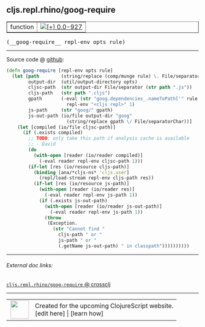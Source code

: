 ## cljs.repl.rhino/goog-require



 <table border="1">
<tr>
<td>function</td>
<td><a href="https://github.com/cljsinfo/cljs-api-docs/tree/0.0-927"><img valign="middle" alt="[+] 0.0-927" title="Added in 0.0-927" src="https://img.shields.io/badge/+-0.0--927-lightgrey.svg"></a> </td>
</tr>
</table>


 <samp>
(__goog-require__ repl-env opts rule)<br>
</samp>

---







Source code @ [github](https://github.com/clojure/clojurescript/blob/r2911/src/clj/cljs/repl/rhino.clj#L78-L109):

```clj
(defn goog-require [repl-env opts rule]
  (let [path        (string/replace (comp/munge rule) \. File/separatorChar)
        output-dir  (util/output-directory opts)
        cljsc-path  (str output-dir File/separator (str path ".js"))
        cljs-path   (str path ".cljs")
        gpath       (-eval (str "goog.dependencies_.nameToPath['" rule "']")
                      repl-env "<cljs repl>" 1)
        js-path     (str "goog/" gpath)
        js-out-path (io/file output-dir "goog"
                      (string/replace gpath \/ File/separatorChar))]
    (let [compiled (io/file cljsc-path)]
      (if (.exists compiled)
        ;; TODO: only take this path if analysis cache is available
        ;; - David
        (do
          (with-open [reader (io/reader compiled)]
            (-eval reader repl-env cljsc-path 1)))
        (if-let [res (io/resource cljs-path)]
          (binding [ana/*cljs-ns* 'cljs.user]
            (repl/load-stream repl-env cljs-path res))
          (if-let [res (io/resource js-path)]
            (with-open [reader (io/reader res)]
              (-eval reader repl-env js-path 1))
            (if (.exists js-out-path)
              (with-open [reader (io/reader js-out-path)]
                (-eval reader repl-env js-path 1))
              (throw
               (Exception.
                 (str "Cannot find "
                   cljs-path " or "
                   js-path " or "
                   (.getName js-out-path) " in classpath"))))))))))
```

<!--
Repo - tag - source tree - lines:

 <pre>
clojurescript @ r2911
└── src
    └── clj
        └── cljs
            └── repl
                └── <ins>[rhino.clj:78-109](https://github.com/clojure/clojurescript/blob/r2911/src/clj/cljs/repl/rhino.clj#L78-L109)</ins>
</pre>

-->

---



###### External doc links:

[`cljs.repl.rhino/goog-require` @ crossclj](http://crossclj.info/fun/cljs.repl.rhino/goog-require.html)<br>

---

 <table>
<tr><td>
<img valign="middle" align="right" width="48px" src="http://i.imgur.com/Hi20huC.png">
</td><td>
Created for the upcoming ClojureScript website.<br>
[edit here] | [learn how]
</td></tr></table>

[edit here]:https://github.com/cljsinfo/cljs-api-docs/blob/master/cljsdoc/cljs.repl.rhino/goog-require.cljsdoc
[learn how]:https://github.com/cljsinfo/cljs-api-docs/wiki/cljsdoc-files

<!--

This information was too distracting to show to readers, but I'll leave it
commented here since it is helpful to:

- pretty-print the data used to generate this document
- and show how to retrieve that data



The API data for this symbol:

```clj
{:ns "cljs.repl.rhino",
 :name "goog-require",
 :type "function",
 :signature ["[repl-env opts rule]"],
 :source {:code "(defn goog-require [repl-env opts rule]\n  (let [path        (string/replace (comp/munge rule) \\. File/separatorChar)\n        output-dir  (util/output-directory opts)\n        cljsc-path  (str output-dir File/separator (str path \".js\"))\n        cljs-path   (str path \".cljs\")\n        gpath       (-eval (str \"goog.dependencies_.nameToPath['\" rule \"']\")\n                      repl-env \"<cljs repl>\" 1)\n        js-path     (str \"goog/\" gpath)\n        js-out-path (io/file output-dir \"goog\"\n                      (string/replace gpath \\/ File/separatorChar))]\n    (let [compiled (io/file cljsc-path)]\n      (if (.exists compiled)\n        ;; TODO: only take this path if analysis cache is available\n        ;; - David\n        (do\n          (with-open [reader (io/reader compiled)]\n            (-eval reader repl-env cljsc-path 1)))\n        (if-let [res (io/resource cljs-path)]\n          (binding [ana/*cljs-ns* 'cljs.user]\n            (repl/load-stream repl-env cljs-path res))\n          (if-let [res (io/resource js-path)]\n            (with-open [reader (io/reader res)]\n              (-eval reader repl-env js-path 1))\n            (if (.exists js-out-path)\n              (with-open [reader (io/reader js-out-path)]\n                (-eval reader repl-env js-path 1))\n              (throw\n               (Exception.\n                 (str \"Cannot find \"\n                   cljs-path \" or \"\n                   js-path \" or \"\n                   (.getName js-out-path) \" in classpath\"))))))))))",
          :title "Source code",
          :repo "clojurescript",
          :tag "r2911",
          :filename "src/clj/cljs/repl/rhino.clj",
          :lines [78 109]},
 :full-name "cljs.repl.rhino/goog-require",
 :full-name-encode "cljs.repl.rhino/goog-require",
 :history [["+" "0.0-927"]]}

```

Retrieve the API data for this symbol:

```clj
;; from Clojure REPL
(require '[clojure.edn :as edn])
(-> (slurp "https://raw.githubusercontent.com/cljsinfo/cljs-api-docs/catalog/cljs-api.edn")
    (edn/read-string)
    (get-in [:symbols "cljs.repl.rhino/goog-require"]))
```

-->

